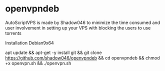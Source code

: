 # openvpndeb
AutoScriptVPS is made by Shadow046 to minimize the time consumed and user involvement in setting up your VPS with blocking the users to use torrents

Installation
Debian9x64

apt update && apt-get -y install git && git clone https://github.com/shadow046/openvpndeb && cd openvpndeb && chmod +x openvpn.sh && ./openvpn.sh 
